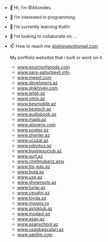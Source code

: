 - 👋 Hi, I’m @Alionides
- 👀 I’m interested in programming
- 🌱 I’m currently learning Kotlin
- 💞️ I’m looking to collaborate on ...
- 📫 How to reach me alishixiyev@gmail.com

  My portfolio websites that i built or work on it.
   - www.sourceofgoods.com
   - www.sara-ashurbeyli.info
   - www.meest.com 
   - www.developers.az
   - www.shikhiyev.com
   - www.letgo.az
   - www.vitrin.az
   - www.besmobile.az
   - www.bestech.az
   - www.audiobook.az
   - www.mado.az
   - www.alisveris.com
   - www.postex.az
   - www.shenler.az
   - www.ucuzal.az
   - www.odontos.az
   - www.businessclub.az
   - www.surf.az
   - www.chefmubariz.azw
   - www.ttq-edu.az
   - www.buta.az
   - www.use.az
   - www.showroom.az
   - www.turlar.az
   - www.cevahir.az
   - www.toyda.az
   - www.misgos.ru
   - www.avtoklub.az
   - www.modaol.az
   - www.asan.az
   - www.asanschool.az
   - www.usagbagcalari.az
   - www.satdim.com 

<!---
Alionides/Alionides is a ✨ special ✨ repository because its `README.md` (this file) appears on your GitHub profile.
You can click the Preview link to take a look at your changes.
--->
